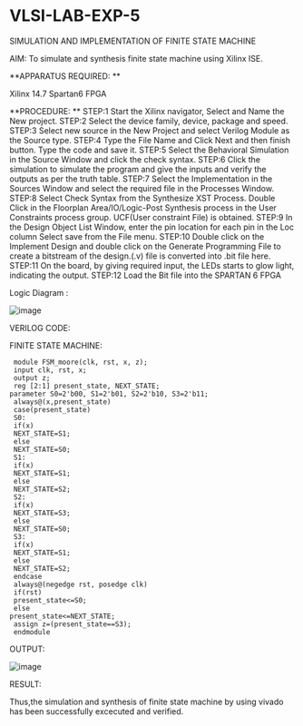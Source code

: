 # VLSI-LAB-EXP-5
SIMULATION AND IMPLEMENTATION OF FINITE STATE MACHINE

AIM: To simulate and synthesis finite state machine using Xilinx ISE.

**APPARATUS REQUIRED: **

Xilinx 14.7 
Spartan6 FPGA

**PROCEDURE: **
STEP:1 Start the Xilinx navigator, Select and Name the New project.
STEP:2 Select the device family, device, package and speed. 
STEP:3 Select new source in the New Project and select Verilog Module as the Source type. 
STEP:4 Type the File Name and Click Next and then finish button. Type the code and save it. 
STEP:5 Select the Behavioral Simulation in the Source Window and click the check syntax. 
STEP:6 Click the simulation to simulate the program and give the inputs and verify the outputs as per the truth table. 
STEP:7 Select the Implementation in the Sources Window and select the required file in the Processes Window. 
STEP:8 Select Check Syntax from the Synthesize XST Process. Double Click in the Floorplan Area/IO/Logic-Post Synthesis process in the User Constraints process group. UCF(User constraint File) is obtained. 
STEP:9 In the Design Object List Window, enter the pin location for each pin in the Loc column Select save from the File menu. 
STEP:10 Double click on the Implement Design and double click on the Generate Programming File to create a bitstream of the design.(.v) file is converted into .bit file here. 
STEP:11 On the board, by giving required input, the LEDs starts to glow light, indicating the output.
STEP:12 Load the Bit file into the SPARTAN 6 FPGA 

Logic Diagram :

![image](https://github.com/navaneethans/VLSI-LAB-EXP-5/assets/6987778/34ec5d63-2b3b-4511-81ef-99f4572d5869)


VERILOG CODE:

FINITE STATE MACHINE:
```
 module FSM_moore(clk, rst, x, z);
 input clk, rst, x;
 output z;
 reg [2:1] present_state, NEXT_STATE; 
parameter S0=2'b00, S1=2'b01, S2=2'b10, S3=2'b11;
 always@(x,present_state)
 case(present_state)
 S0:
 if(x)
 NEXT_STATE=S1;
 else
 NEXT_STATE=S0;
 S1:
 if(x)
 NEXT_STATE=S1;
 else
 NEXT_STATE=S2;
 S2:
 if(x)
 NEXT_STATE=S3;
 else
 NEXT_STATE=S0;
 S3:
 if(x)
 NEXT_STATE=S1;
 else
 NEXT_STATE=S2;
 endcase
 always@(negedge rst, posedge clk)
 if(rst)
 present_state<=S0;
 else 
present_state<=NEXT_STATE;
 assign z=(present_state==S3);
 endmodule
```


OUTPUT:

![image](https://github.com/hemakaruna/VLSI-LAB-EXP-5/assets/160728787/74a10a7f-dd8f-40fe-92eb-ebe61b03005e)


RESULT:

Thus,the simulation and synthesis of finite state machine by using vivado has been successfully
 excecuted and verified.



